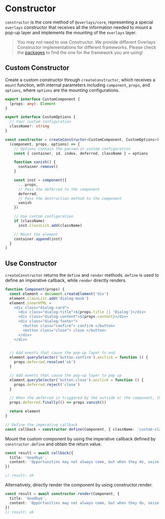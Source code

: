 # Constructor

`constructor` is the core method of `@overlays/core`, representing a special `overlays` constructor that receives all the information needed to mount a pop-up layer and implements the mounting of the `overlays` layer.

> You may not need to use Constructor. We provide different Overlays Constructor implementations for different frameworks. Please check the [packages](/zh/core/guide/getting-started#packages) to find the one for the framework you are using!

## Custom Constructor

Create a custom constructor through `createConstructor`, which receives a `mount` function, with internal parameters including `component`, `props`, and `options`, where `options` are the mounting configurations.

```ts
export interface CustomComponent {
  (props: any): Element
}

export interface CustomOptions {
  // Your custom configuration
  className?: string
}

const constructor = createConstructor<CustomComponent, CustomOptions>(
  (component, props, options) => {
    // Options contain the passed-in custom configuration
    const { container, id, index, deferred, className } = options

    function vanish() {
      container.remove()
    }

    const inst = component({
      ...props,
      // Pass the deferred to the component
      deferred,
      // Pass the destruction method to the component
      vanish
    })

    // Use custom configuration
    if (className)
      inst.classList.add(className)

    // Mount the element
    container.append(inst)
  }
)
```

## Use Constructor

`createConstructor` returns the `define` and `render` methods. `define` is used to define an imperative callback, while `render` directly renders.

```ts
function Component(props) {
  const element = document.createElement('div')
  element.classList.add('dialog-mask')
  element.innerHTML = `
    <div class="dialog-card">
      <div class="dialog-title">${props.title || 'Dialog'}</div>
      <div class="dialog-content">${props.content}</div>
      <div class="dialog-footer">
        <button class="confirm"> confirm </button>
        <button class="close"> close </button>
      </div>
    </div>
  `

  // Add events that cause the pop-up layer to end
  element.querySelector('button.confirm').onclick = function () {
    props.deferred.resolve('ok')
  }

  // Add events that cause the pop-up layer to pop up
  element.querySelector('button.close').onclick = function () {
    props.deferred.reject('close')
  }

  // When the deferred is triggered by the outside or the component, the component should be destroyed.
  props.deferred.finally(() => props.vanish())

  return element
}

// Define the imperative callback
const callback = constructor.define(Component, { className: 'custom-class' })
```


Mount the custom component by using the imperative callback defined by `constructor.define` and obtain the return value.

```ts
const result = await callback({
  title: 'Goodbye',
  content: 'Opportunities may not always come, but when they do, seize them.'
})

// result: ok
```

Alternatively, directly render the component by using constructor.render.

```ts
const result = await constructor.render(Component, {
  title: 'Goodbye',
  content: 'Opportunities may not always come, but when they do, seize them.'
})
// result: ok
```